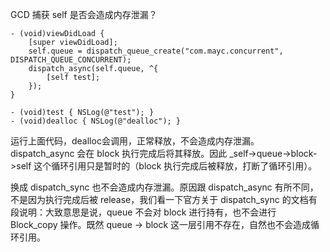 





GCD 捕获 self 是否会造成内存泄漏？  
```
- (void)viewDidLoad {
    [super viewDidLoad];
    self.queue = dispatch_queue_create("com.mayc.concurrent", DISPATCH_QUEUE_CONCURRENT);
    dispatch_async(self.queue, ^{
        [self test];
    });
}

- (void)test { NSLog(@"test"); }
- (void)dealloc { NSLog(@"dealloc"); }
```  
运行上面代码，dealloc会调用，正常释放，不会造成内存泄漏。  
dispatch_async 会在 block 执行完成后将其释放。因此 _self->queue->block->self 这个循环引用只是暂时的（block 执行完成后被释放，打断了循环引用）。  

换成 dispatch_sync 也不会造成内存泄漏。原因跟 dispatch_async 有所不同，不是因为执行完成后被 release，我们看一下官方关于 dispatch_sync 的文档有段说明：大致意思是说，queue 不会对 block 进行持有，也不会进行 Block_copy 操作。既然 queue -> block 这一层引用不存在，自然也不会造成循环引用。  






  

